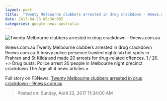 ```yaml
---
layout: post
title:  "Twenty Melbourne clubbers arrested in drug crackdown - 9news.com.au"
date: 2017-04-23 06:34:00Z
categories: google-news-australia
---
```


![Twenty Melbourne clubbers arrested in drug crackdown - 9news.com.au](http://9network-vod-progressive.akamaized.net/media2/664969388001/2017/04/664969388001_5408191955001_5408190141001-vs.jpg)

9news.com.au Twenty Melbourne clubbers arrested in drug crackdown 9news.com.au A heavy police presence trawled nightclub hot spots in Prahran and St Kilda and made 20 arrests for drug-related offences. 1 / 20. +> Drug busts: Police arrest 20 people in Melbourne night precinct crackdown The Age all 4 news articles »


Full story on F3News: [Twenty Melbourne clubbers arrested in drug crackdown - 9news.com.au](http://www.f3nws.com/n/F2AMSG)

> Posted on: Sunday, April 23, 2017 11:34:00 AM
